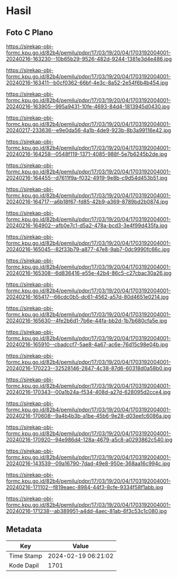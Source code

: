 # Hasil

## Foto C Plano

https://sirekap-obj-formc.kpu.go.id/82b4/pemilu/pdpr/17/03/19/20/04/1703192004001-20240216-163230--10b65b29-9526-482d-9244-1381e3d4e486.jpg

https://sirekap-obj-formc.kpu.go.id/82b4/pemilu/pdpr/17/03/19/20/04/1703192004001-20240216-163411--b0cf0362-66bf-4e3c-8a52-2e54f6b4b454.jpg

https://sirekap-obj-formc.kpu.go.id/82b4/pemilu/pdpr/17/03/19/20/04/1703192004001-20240216-163905--995a9431-10fe-4693-84d4-1813945d0430.jpg

https://sirekap-obj-formc.kpu.go.id/82b4/pemilu/pdpr/17/03/19/20/04/1703192004001-20240217-233636--e9e0da56-4a1b-4de9-923b-8b3a99116e42.jpg

https://sirekap-obj-formc.kpu.go.id/82b4/pemilu/pdpr/17/03/19/20/04/1703192004001-20240216-164258--0548f119-1371-4085-988f-5e7b6245b2de.jpg

https://sirekap-obj-formc.kpu.go.id/82b4/pemilu/pdpr/17/03/19/20/04/1703192004001-20240216-164455--d7611f9a-f032-4919-9e8b-c9d54d453b51.jpg

https://sirekap-obj-formc.kpu.go.id/82b4/pemilu/pdpr/17/03/19/20/04/1703192004001-20240216-164717--a6b18f67-fd85-42b9-a369-8789bd2b0874.jpg

https://sirekap-obj-formc.kpu.go.id/82b4/pemilu/pdpr/17/03/19/20/04/1703192004001-20240216-164902--afb0e7c1-d5a2-478a-bcd3-3e4f99d435fa.jpg

https://sirekap-obj-formc.kpu.go.id/82b4/pemilu/pdpr/17/03/19/20/04/1703192004001-20240216-165045--82f33b79-a877-47e8-9ab7-0dc9990fc66c.jpg

https://sirekap-obj-formc.kpu.go.id/82b4/pemilu/pdpr/17/03/19/20/04/1703192004001-20240216-165308--6d836416-e55e-42b4-86c5-c27cbac30a26.jpg

https://sirekap-obj-formc.kpu.go.id/82b4/pemilu/pdpr/17/03/19/20/04/1703192004001-20240216-165417--66cdc0b5-dc61-4562-a57d-80d4651e0214.jpg

https://sirekap-obj-formc.kpu.go.id/82b4/pemilu/pdpr/17/03/19/20/04/1703192004001-20240216-165630--4fe2b6d1-7b6e-44fa-bb2d-1b7b680cfa5e.jpg

https://sirekap-obj-formc.kpu.go.id/82b4/pemilu/pdpr/17/03/19/20/04/1703192004001-20240216-165910--cbadccf7-5ae8-4a67-ac6e-76d15c98e04b.jpg

https://sirekap-obj-formc.kpu.go.id/82b4/pemilu/pdpr/17/03/19/20/04/1703192004001-20240216-170223--32528146-2847-4c38-87d6-60318d0a58b0.jpg

https://sirekap-obj-formc.kpu.go.id/82b4/pemilu/pdpr/17/03/19/20/04/1703192004001-20240216-170343--00a1b24a-f534-408d-a27d-628095d2cce4.jpg

https://sirekap-obj-formc.kpu.go.id/82b4/pemilu/pdpr/17/03/19/20/04/1703192004001-20240216-170608--9a4b4b3b-a1be-45b6-9e28-d03eefc6086a.jpg

https://sirekap-obj-formc.kpu.go.id/82b4/pemilu/pdpr/17/03/19/20/04/1703192004001-20240216-170920--94e986d4-128a-4679-a5c8-a0293862c540.jpg

https://sirekap-obj-formc.kpu.go.id/82b4/pemilu/pdpr/17/03/19/20/04/1703192004001-20240216-143539--09a16790-7dad-49e8-950e-368aa16c994c.jpg

https://sirekap-obj-formc.kpu.go.id/82b4/pemilu/pdpr/17/03/19/20/04/1703192004001-20240216-171102--f819eaec-8984-44f3-8cfe-9334f58f1abb.jpg

https://sirekap-obj-formc.kpu.go.id/82b4/pemilu/pdpr/17/03/19/20/04/1703192004001-20240216-171238--ab389951-a4dd-4aec-81ab-6f3c53c1c080.jpg


## Metadata

| Key        | Value               |
| ---------- | ------------------- |
| Time Stamp | 2024-02-19 06:21:02 |
| Kode Dapil | 1701                |



